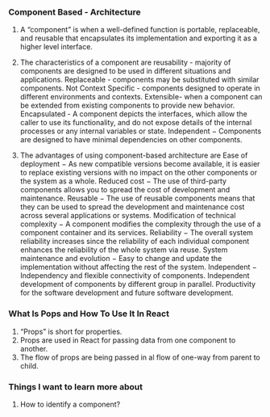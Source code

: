 ### Component Based - Architecture

1. A “component” is when a well-defined function is portable, replaceable, and reusable that encapsulates its implementation and exporting it as a higher level interface.

2. The characteristics of a component are reusability - majority of components are designed to be used in different situations and applications. Replaceable - components may be substituted with similar components. Not Context Specific - components designed to operate in different environments and contexts. Extensible- when a component can be extended from existing components to provide new behavior. Encapsulated - A component depicts the interfaces, which allow the caller to use its functionality, and do not expose details of the internal processes or any internal variables or state. Independent − Components are designed to have minimal dependencies on other components.
3. The advantages of using component-based architecture are Ease of deployment − As new compatible versions become available, it is easier to replace existing versions with no impact on the other components or the system as a whole. Reduced cost − The use of third-party components allows you to spread the cost of development and maintenance. Reusable − The use of reusable components means that they can be used to spread the development and maintenance cost across several applications or systems. Modification of technical complexity − A component modifies the complexity through the use of a component container and its services. Reliability − The overall system reliability increases since the reliability of each individual component enhances the reliability of the whole system via reuse. System maintenance and evolution − Easy to change and update the implementation without affecting the rest of the system. Independent − Independency and flexible connectivity of components. Independent development of components by different group in parallel. Productivity for the software development and future software development.

### What Is Pops and How To Use It In React

1. “Props” is short for properties.
2. Props are used in React for passing data from one component to another.
3. The flow of props are being passed in al flow of one-way from parent to child.

### Things I want to learn more about

1. How to identify a component?
